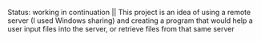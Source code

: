 Status: working in continuation || 
This project is an idea of using a remote server (I used Windows sharing) and creating a program that would help a user input files into the server, or retrieve files from that same server
